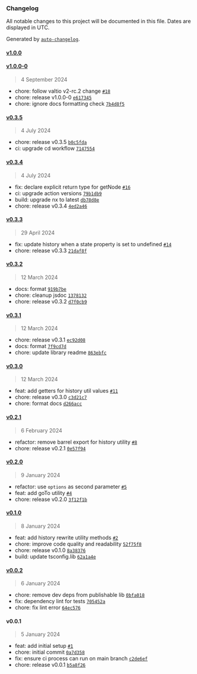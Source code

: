 ### Changelog

All notable changes to this project will be documented in this file. Dates are displayed in UTC.

Generated by [`auto-changelog`](https://github.com/CookPete/auto-changelog).

#### [v1.0.0](https://github.com/valtiojs/valtio-history/compare/v1.0.0-0...v1.0.0)

#### [v1.0.0-0](https://github.com/valtiojs/valtio-history/compare/v0.3.5...v1.0.0-0)

> 4 September 2024

- chore: follow valtio v2-rc.2 change [`#18`](https://github.com/valtiojs/valtio-history/pull/18)
- chore: release v1.0.0-0 [`e617345`](https://github.com/valtiojs/valtio-history/commit/e6173459298515ff75ad25c199b083ff843a87a8)
- chore: ignore docs formatting check [`7b4d8f5`](https://github.com/valtiojs/valtio-history/commit/7b4d8f5f5725bb732d11b1015f643b35553b4b6b)

#### [v0.3.5](https://github.com/valtiojs/valtio-history/compare/v0.3.4...v0.3.5)

> 4 July 2024

- chore: release v0.3.5 [`b0c5fda`](https://github.com/valtiojs/valtio-history/commit/b0c5fdab87ee8af177a380dc1990695404dc5902)
- ci: upgrade cd workflow [`7147554`](https://github.com/valtiojs/valtio-history/commit/7147554b000ab28ee98ef25d43914cd880dd60d3)

#### [v0.3.4](https://github.com/valtiojs/valtio-history/compare/v0.3.3...v0.3.4)

> 4 July 2024

- fix: declare explicit return type for getNode [`#16`](https://github.com/valtiojs/valtio-history/pull/16)
- ci: upgrade action versions [`79b1db9`](https://github.com/valtiojs/valtio-history/commit/79b1db99436fc3a0ef5deb1690d5bf7947d72d2c)
- build: upgrade nx to latest [`db78d8e`](https://github.com/valtiojs/valtio-history/commit/db78d8ecbf179796d3cb03a950ce76b652d5e9df)
- chore: release v0.3.4 [`4ed2a46`](https://github.com/valtiojs/valtio-history/commit/4ed2a465f82ce7f57dd014e7de5e0f1f46885e0b)

#### [v0.3.3](https://github.com/valtiojs/valtio-history/compare/v0.3.2...v0.3.3)

> 29 April 2024

- fix: update history when a state property is set to undefined [`#14`](https://github.com/valtiojs/valtio-history/pull/14)
- chore: release v0.3.3 [`21daf8f`](https://github.com/valtiojs/valtio-history/commit/21daf8f903599b765589e616b777278da3db2e01)

#### [v0.3.2](https://github.com/valtiojs/valtio-history/compare/v0.3.1...v0.3.2)

> 12 March 2024

- docs: format [`919b7be`](https://github.com/valtiojs/valtio-history/commit/919b7be47cce6291882248f32bc47bd8df23217a)
- chore: cleanup jsdoc [`1378132`](https://github.com/valtiojs/valtio-history/commit/13781320afdc1d560a4e8e51a874a827e0ba9003)
- chore: release v0.3.2 [`d7f0cb9`](https://github.com/valtiojs/valtio-history/commit/d7f0cb9b32edf64a8ce39b636dc1b9f1409e1b2b)

#### [v0.3.1](https://github.com/valtiojs/valtio-history/compare/v0.3.0...v0.3.1)

> 12 March 2024

- chore: release v0.3.1 [`ec92d08`](https://github.com/valtiojs/valtio-history/commit/ec92d08f7f01fce844023a0fb19793ebba28635c)
- docs: format [`7f9cd7d`](https://github.com/valtiojs/valtio-history/commit/7f9cd7dbc2d04cdfe915246697a100582bbbc9cb)
- chore: update library readme [`863ebfc`](https://github.com/valtiojs/valtio-history/commit/863ebfc94aa368630e650822b46b7d670d8b68ab)

#### [v0.3.0](https://github.com/valtiojs/valtio-history/compare/v0.2.1...v0.3.0)

> 12 March 2024

- feat: add getters for history util values [`#11`](https://github.com/valtiojs/valtio-history/pull/11)
- chore: release v0.3.0 [`c3d21c7`](https://github.com/valtiojs/valtio-history/commit/c3d21c71a09c0da0185b8e59e0d62c7ce215edb5)
- chore: format docs [`d266acc`](https://github.com/valtiojs/valtio-history/commit/d266acc36ed3efb9bb08a6071574b50901114c87)

#### [v0.2.1](https://github.com/valtiojs/valtio-history/compare/v0.2.0...v0.2.1)

> 6 February 2024

- refactor: remove barrel export for history utility [`#8`](https://github.com/valtiojs/valtio-history/pull/8)
- chore: release v0.2.1 [`0e57f94`](https://github.com/valtiojs/valtio-history/commit/0e57f947f4a9b1e35114018a7afc1bc8d5823e59)

#### [v0.2.0](https://github.com/valtiojs/valtio-history/compare/v0.1.0...v0.2.0)

> 9 January 2024

- refactor: use `options` as second parameter [`#5`](https://github.com/valtiojs/valtio-history/pull/5)
- feat: add goTo utility [`#4`](https://github.com/valtiojs/valtio-history/pull/4)
- chore: release v0.2.0 [`3f12f1b`](https://github.com/valtiojs/valtio-history/commit/3f12f1b878bc80c4e56b9f457dcf26703957651a)

#### [v0.1.0](https://github.com/valtiojs/valtio-history/compare/v0.0.2...v0.1.0)

> 8 January 2024

- feat: add history rewrite utility methods [`#2`](https://github.com/valtiojs/valtio-history/pull/2)
- chore: improve code quality and readability [`52f75f8`](https://github.com/valtiojs/valtio-history/commit/52f75f88851884cad5a8b28821c68aaa9544612c)
- chore: release v0.1.0 [`8a38376`](https://github.com/valtiojs/valtio-history/commit/8a383762fe83bc46a7bcef3ec17cf3e3d98b8d02)
- build: update tsconfig.lib [`62a1a4e`](https://github.com/valtiojs/valtio-history/commit/62a1a4e0ab0329f7157963578f777a484b6fd6cd)

#### [v0.0.2](https://github.com/valtiojs/valtio-history/compare/v0.0.1...v0.0.2)

> 6 January 2024

- chore: remove dev deps from publishable lib [`0bfa018`](https://github.com/valtiojs/valtio-history/commit/0bfa0180a2247da8280efbb2f489056f44da65f8)
- fix: dependency lint for tests [`705452a`](https://github.com/valtiojs/valtio-history/commit/705452af4e129b554ca44e9bff57aa79d1cbedef)
- chore: fix lint error [`64ec576`](https://github.com/valtiojs/valtio-history/commit/64ec57624e2506a1480e169959050aa43fa335ef)

#### v0.0.1

> 5 January 2024

- feat: add initial setup [`#1`](https://github.com/valtiojs/valtio-history/pull/1)
- chore: initial commit [`0a7d358`](https://github.com/valtiojs/valtio-history/commit/0a7d358ea4310fec655a9e26f81c30c0f8f2e2c2)
- fix: ensure ci process can run on main branch [`c2de6ef`](https://github.com/valtiojs/valtio-history/commit/c2de6efb615962741849f75790da16b3b02f6952)
- chore: release v0.0.1 [`b5a8f26`](https://github.com/valtiojs/valtio-history/commit/b5a8f26ac3d18d6746f78d271f96afb9a88e1c7b)
